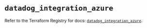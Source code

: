 # `datadog_integration_azure`

Refer to the Terraform Registry for docs: [`datadog_integration_azure`](https://registry.terraform.io/providers/datadog/datadog/3.43.0/docs/resources/integration_azure).
